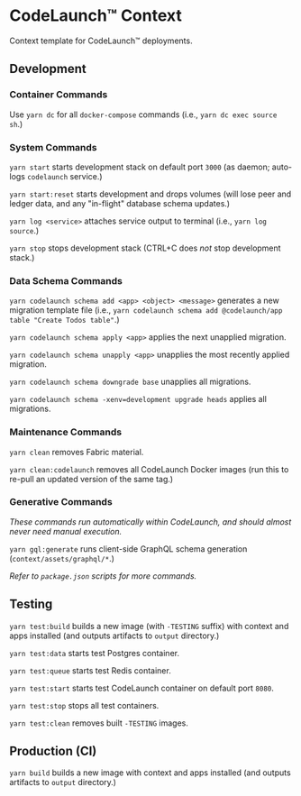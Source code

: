 # CodeLaunch™ Context

Context template for CodeLaunch™ deployments.


## Development

### Container Commands

Use `yarn dc` for all `docker-compose` commands (i.e., `yarn dc exec source sh`.)

### System Commands

`yarn start` starts development stack on default port `3000` (as daemon; auto-logs `codelaunch` service.)

`yarn start:reset` starts development and drops volumes (will lose peer and ledger data, and any "in-flight" database schema updates.)

`yarn log <service>` attaches service output to terminal (i.e., `yarn log source`.)

`yarn stop` stops development stack (CTRL+C does _not_ stop development stack.)

### Data Schema Commands

`yarn codelaunch schema add <app> <object> <message>` generates a new migration template file (i.e., `yarn codelaunch schema add @codelaunch/app table "Create Todos table"`.)

`yarn codelaunch schema apply <app>` applies the next unapplied migration.

`yarn codelaunch schema unapply <app>` unapplies the most recently applied migration.

`yarn codelaunch schema downgrade base` unapplies all migrations.

`yarn codelaunch schema -xenv=development upgrade heads` applies all migrations.

### Maintenance Commands

`yarn clean` removes Fabric material.

`yarn clean:codelaunch` removes all CodeLaunch Docker images (run this to re-pull an updated version of the same tag.)

### Generative Commands

_These commands run automatically within CodeLaunch, and should almost never need manual execution._

`yarn gql:generate` runs client-side GraphQL schema generation (`context/assets/graphql/*`.)

_Refer to `package.json` scripts for more commands._

## Testing

`yarn test:build` builds a new image (with `-TESTING` suffix) with context and apps installed (and outputs artifacts to `output` directory.)

`yarn test:data` starts test Postgres container.

`yarn test:queue` starts test Redis container.

`yarn test:start` starts test CodeLaunch container on default port `8080`.

`yarn test:stop` stops all test containers.

`yarn test:clean` removes built `-TESTING` images.

## Production (CI)

`yarn build` builds a new image with context and apps installed (and outputs artifacts to `output` directory.)